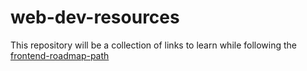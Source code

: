 # web-dev-resources
This repository will be a collection of links to learn while following the [frontend-roadmap-path](https://roadmap.sh/frontend)

